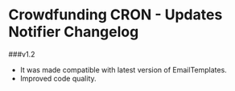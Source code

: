 Crowdfunding CRON - Updates Notifier Changelog
===============================================

###v1.2
* It was made compatible with latest version of EmailTemplates.
* Improved code quality.